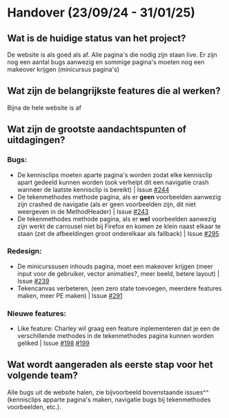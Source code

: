 # Handover (23/09/24 - 31/01/25)

## Wat is de huidige status van het project?
De website is als goed als af. Alle pagina's die nodig zijn staan live. Er zijn nog een aantal bugs aanwezig en sommige pagina's moeten nog een makeover krijgen (minicursus pagina's)

## Wat zijn de belangrijkste features die al werken?
Bijna de hele website is af

## Wat zijn de grootste aandachtspunten of uitdagingen?
### Bugs:
- De kennisclips moeten aparte pagina's worden zodat elke kennisclip apart gedeeld kunnen worden (ook verhelpt dit een navigatie crash wanneer de laatste kennisclip is bereikt) | Issue [#244](https://github.com/orgs/fdnd-agency/projects/7/views/3?pane=issue&itemId=91502863&issue=fdnd-agency%7Cvisual-thinking%7C244)
- De tekenmethodes methode pagina, als er **geen** voorbeelden aanwezig zijn crashed de navigatie (als er geen voorbeelden zijn, dit niet weergeven in de MethodHeader) | Issue [#243](https://github.com/orgs/fdnd-agency/projects/7/views/3?pane=issue&itemId=91502811&issue=fdnd-agency%7Cvisual-thinking%7C243)
- De tekenmethodes methode pagina, als er **wel** voorbeelden aanwezig zijn werkt de carrousel niet bij Firefox en komen ze klein naast elkaar te staan (zet de afbeeldingen groot onderelkaar als fallback) | Issue [#295](https://github.com/orgs/fdnd-agency/projects/7/views/3?pane=issue&itemId=94425525&issue=fdnd-agency%7Cvisual-thinking%7C295)

### Redesign: 
- De minicurssusen inhouds pagina, moet een makeover krijgen (meer input voor de gebruiker, vector animaties?, meer beeld, betere layout) | Issue [#239](https://github.com/orgs/fdnd-agency/projects/7/views/3?pane=issue&itemId=91502427&issue=fdnd-agency%7Cvisual-thinking%7C239)
- Tekencanvas verbeteren, (een zero state toevoegen, meerdere features maken, meer PE maken) | Issue [#291](https://github.com/orgs/fdnd-agency/projects/7/views/3?pane=issue&itemId=94423655&issue=fdnd-agency%7Cvisual-thinking%7C291)

### Nieuwe features:
- Like feature: Charley wil graag een feature inplementeren dat je een de verschillende methodes in de tekenmethodes pagina kunnen worden geliked | Issue [#198](https://github.com/orgs/fdnd-agency/projects/7/views/3?pane=issue&itemId=81353410&issue=fdnd-agency%7Cvisual-thinking%7C198) [#199](https://github.com/orgs/fdnd-agency/projects/7/views/3?pane=issue&itemId=81353431&issue=fdnd-agency%7Cvisual-thinking%7C199)

## Wat wordt aangeraden als eerste stap voor het volgende team?
Alle bugs uit de website halen, zie bijvoorbeeld bovenstaande issues^^ (kennisclips apparte pagina's maken, navigatie bugs bij tekenmethodes voorbeelden, etc.).
